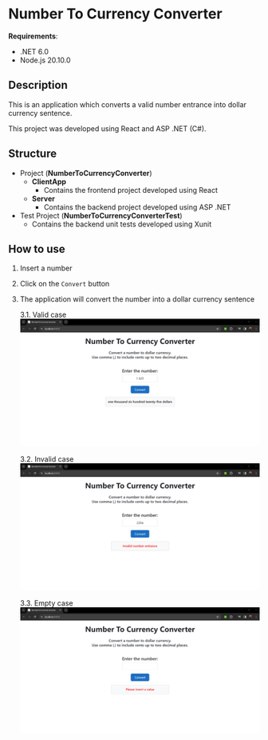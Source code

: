 Number To Currency Converter
===

**Requirements**:

- .NET 6.0
- Node.js 20.10.0

Description
---
This is an application which converts a valid number entrance into dollar currency sentence.

This project was developed using React and ASP .NET (C#).


Structure
---

- Project (**NumberToCurrencyConverter**)
    - **ClientApp**
        - Contains the frontend project developed using React
    - **Server**
        - Contains the backend project developed using ASP .NET   
- Test Project (**NumberToCurrencyConverterTest**)
    - Contains the backend unit tests developed using Xunit


How to use
---

1. Insert a number
2. Click on the `Convert` button
3. The application will convert the number into a dollar currency sentence

    3.1. Valid case
    ![](Docs/converter_valid_example.png)

    3.2. Invalid case
    ![](Docs/converter_invalid_example.png)
    
    3.3. Empty case
    ![](Docs/converter_empty_example.png)